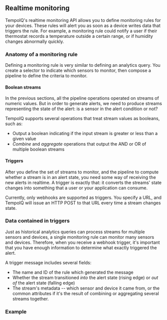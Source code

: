 ## Realtime monitoring

TempoIQ's realtime monitoring API allows you to define monitoring rules
for your devices. These rules will alert you as soon as a device writes data that
triggers the rule. For example, a monitoring rule could notify a user if their
thermostat records a temperature outside a certain range, or if humidity changes
abnormally quickly.

### Anatomy of a monitoring rule

Defining a monitoring rule is very similar to defining an analytics query. You
create a selector to indicate which sensors to monitor, then compose a pipeline
to define the criteria to monitor.

#### Boolean streams

In the previous sections, all the pipeline operations
operated on streams of numeric values. But in order to generate alerts, we need
to produce streams representing the state of the alert: is a sensor in the alert
condition or not?

TempoIQ supports several operations that treat stream values as booleans, such as:

* Output a boolean indicating if the input stream is greater or less than a given value
* *Combine* and *aggregate* operations that output the AND or OR of multiple boolean streams

#### Triggers

After you define the set of streams to monitor, and the pipeline to compute whether
a stream is in an alert state, you need some way of receiving the new alerts in realtime.
A trigger is exactly that: it converts the streams' state changes into something
that a user or your application can consume.

Currently, only webhooks are supported as triggers. You specify a URL,
and TempoIQ will issue an HTTP POST to that URL every time a stream changes state.

### Data contained in triggers

Just as historical analytics queries can process streams for multiple sensors and
devices, a single monitoring rule can monitor many sensors and devices. Therefore,
when you receive a webhook trigger, it's important that you have enough information
to determine what exactly triggered the alert.

A trigger message includes several fields:
* The name and ID of the rule which generated the message
* Whether the stream transitioned *into* the alert state (rising edge) or
*out of* the alert state (falling edge)
* The stream's metadata -- which sensor and device it came from, or the common
attributes if it's the result of combining or aggregating several streams together.


### Example
